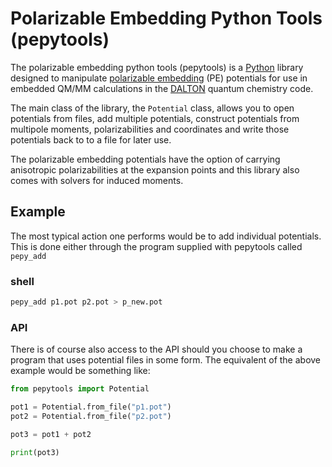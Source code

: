 # Polarizable Embedding Python Tools (pepytools)

The polarizable embedding python tools (pepytools) is a [Python][] library designed to manipulate [polarizable embedding][] (PE) potentials for use in embedded QM/MM calculations in the [DALTON][] quantum chemistry code.

[Python]: http://www.python.org
[polarizable embedding]: https://gitlab.com/pe-software/pelib-public
[DALTON]: http://daltonprogram.org/

The main class of the library, the `Potential` class, allows you to open potentials from files, add multiple potentials, construct potentials from multipole moments, polarizabilities and coordinates and write those potentials back to to a file for later use.

The polarizable embedding potentials have the option of carrying anisotropic polarizabilities at the expansion points and this library also comes with solvers for induced moments.

## Example
The most typical action one performs would be to add individual potentials.
This is done either through the program supplied with pepytools called `pepy_add`

### shell
```sh
pepy_add p1.pot p2.pot > p_new.pot
```

### API
There is of course also access to the API should you choose to make a program that uses potential files in some form.
The equivalent of the above example would be something like:

```python
from pepytools import Potential

pot1 = Potential.from_file("p1.pot")
pot2 = Potential.from_file("p2.pot")

pot3 = pot1 + pot2

print(pot3)
```
